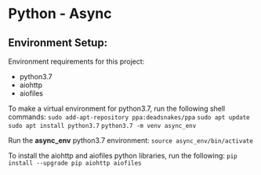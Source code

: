 # Python - Async

## Environment Setup:

Environment requirements for this project:
  - python3.7
  - aiohttp
  - aiofiles

To make a virtual environment for python3.7, run the following shell commands:
  `sudo add-apt-repository ppa:deadsnakes/ppa`
  `sudo apt update`
  `sudo apt install python3.7`
  `python3.7 -m venv async_env`

Run the **async_env** python3.7 environment:
  `source async_env/bin/activate`

To install the aiohttp and aiofiles python libraries, run the following:
  `pip install --upgrade pip aiohttp aiofiles`
